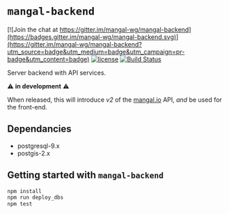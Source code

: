 # `mangal-backend`

[![Join the chat at https://gitter.im/mangal-wg/mangal-backend](https://badges.gitter.im/mangal-wg/mangal-backend.svg)](https://gitter.im/mangal-wg/mangal-backend?utm_source=badge&utm_medium=badge&utm_campaign=pr-badge&utm_content=badge) [![license](https://img.shields.io/github/license/mangal-wg/mangal-backend.svg?maxAge=2592000?style=flat-square)]() [![Build Status](https://travis-ci.org/mangal-wg/mangal-backend.svg?branch=master)](https://travis-ci.org/mangal-wg/mangal-backend)

Server backend with API services.

:warning: **in development** :warning:

When released, this will introduce *v2* of the [mangal.io](http://mangal.io)
API, *and* be used for the front-end.

## Dependancies

- postgresql-9.x
- postgis-2.x

## Getting started with `mangal-backend`

``` bash
npm install
npm run deploy_dbs
npm test
```
